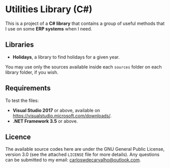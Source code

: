 # Utilities Library (C#)

This is a project of a **C# library** that contains a group of useful methods that I use on some **ERP systems** when I need.

## Libraries

- **Holidays**, a library to find holidays for a given year.

You may use only the sources available inside each `sources` folder on each library folder, if you wish.

## Requirements

To test the files:

- **Visual Studio 2017** or above, available on https://visualstudio.microsoft.com/downloads/.
- **.NET Framework 3.5** or above.

## Licence

The available source codes here are under the GNU General Public License, version 3.0 (see the attached `LICENSE` file for more details). Any questions can be submitted to my email: carloswdecarvalho@outlook.com.
